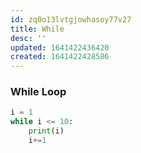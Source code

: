 ```yaml
---
id: zq0o13lvtgjowhasoy77v27
title: While
desc: ''
updated: 1641422436420
created: 1641422428586
---
```



### While Loop

```python
i = 1
while i <= 10:
	print(i)
	i+=1
```


